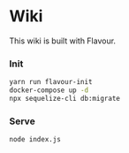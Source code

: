 # Wiki

This wiki is built with Flavour.

### Init

```sh
yarn run flavour-init
docker-compose up -d
npx sequelize-cli db:migrate
```

### Serve

```sh
node index.js
```
